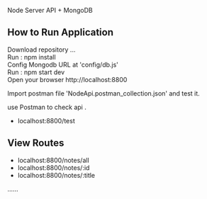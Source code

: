 Node Server API + MongoDB<br>

## How to Run Application

Download repository ...<br>
Run : npm install<br>
Config Mongodb URL at 'config/db.js'<br>
Run : npm start dev<br>
Open your browser http://localhost:8800<br>

Import postman file 'NodeApi.postman_collection.json' and test it.

use Postman to check api .<br>
- localhost:8800/test<br>

## View Routes
- localhost:8800/notes/all<br>
- localhost:8800/notes/:id<br>
- localhost:8800/notes/:title<br>

......
